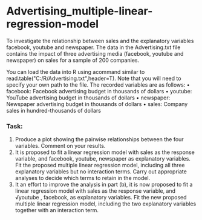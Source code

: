 # Advertising_multiple-linear-regression-model
To  investigate the relationship between sales and the explanatory variables facebook, youtube and newspaper.
The data in the Advertising.txt file contains the impact of three advertising media (facebook, youtube and newspaper) on sales for a sample of 200 companies.

You can load the data into R using acommand similar to read.table("C:/R/Advertising.txt",header=T). Note that you will need to specify your own path to the file.
The recorded variables are as follows: 
• facebook: Facebook advertising budget in thousands of dollars
• youtube: YouTube advertising budget in thousands of dollars
• newspaper: Newspaper advertising budget in thousands of dollars
• sales: Company sales in hundred-thousands of dollars

### Task: 
1. Produce a plot showing the pairwise relationships between the four variables. Comment on your results.
2. It is proposed to fit a linear regression model with sales as the response variable, and facebook, youtube, newspaper as explanatory variables. Fit the proposed multiple linear regression model, including all three explanatory variables but no interaction terms. Carry out appropriate analyses to decide which terms to retain in the model. 
3. It an effort to improve the analysis in part (b), it is now proposed to fit a linear regression model with sales as the response variable, and √youtube , facebook, as explanatory variables. Fit the new proposed multiple linear regression model, including the two explanatory variables together with an interaction term. 
